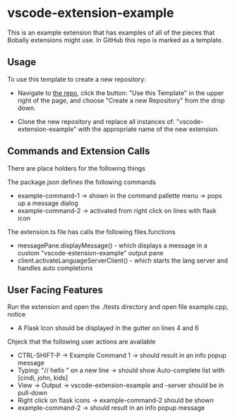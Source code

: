 # vscode-extension-example

This is an example extension that has examples of all of the pieces
that Bobally extensions might use.  In GitHub this repo is marked
as a template.

## Usage

To use this template to create a new repository: 

- Navigate to [the repo](https://github.com/johnpaliotta/vscode-example-extension),
click the button: "Use this Template" in the upper right of the page, 
and choose "Create a new Repository" from the drop down.

- Clone the new repository and replace all instances of: "vscode-extension-example"
with the appropriate name of the new extension.


## Commands and Extension Calls

There are place holders for the following things

The package.json defines the following commands

- example-command-1 -> shown in the command pallette menu -> pops up a message dialog
- example-command-2 -> activated from right click on lines with flask icon

The extension.ts file has calls the following files.functions

 - messagePane.displayMessage()          - which displays a message in a custom "vscode-estension-example" output pane
 - client.activateLanguageServerClient() - which starts the lang server and handles auto completions

## User Facing Features

Run the extension and open the ./tests directory and open file example.cpp, notice

- A Flask Icon should be displayed in the gutter on lines 4 and 6

Chjeck that the following user actions are available 

 - CTRL-SHIFT-P -> Example Command 1 -> should result in an info popup message 
 - Typing: "// hello " on a new line -> should show Auto-complete list with [cindi, john, kids]
 - View -> Output                    -> vscode-extension-example and -server should be in pull-down
 - Right click on flask icons        -> example-command-2 should be shown
 - example-command-2                 -> should result in an info popup message 
